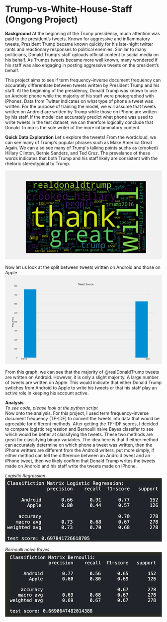 # Trump-vs-White-House-Staff (Ongong Project)

**Background**
At the beginning of the Trump presidency, much attention was paid to the president’s tweets. Known for aggressive and inflammatory tweets, President Trump became known quickly for his late-night twitter rants and reactionary responses to political enemies. Similar to many politicians, Donald Trump’s staff uploads official content to social media on his behalf. As Trumps tweets became more well known, many wondered if his staff was also engaging in posting aggressive tweets on the president’s behalf.<br />

This project aims to see if term frequency–inverse document frequency can accurately differentiate between tweets written by President Trump and his staff. At the beginning of the presidency, Donald Trump was known to use an Android phone while the majority of his staff were photographed with iPhones. Data from Twitter indicates on what type of phone a tweet was written. For the purpose of training the model, we will assume that tweets written on Android are written by Trump while those on iPhone are written by his staff. If the model can accurately predict what phone was used to write tweets in the test dataset, we can therefore logically conclude that Donald Trump is the sole writer of the more inflammatory content.<br />

**Quick Data Exploration**
Let's explore the tweets! From the wordcloud, we can see many of Trump's popular phrases such as Make America Great Again. We can also see many of Trump's talking points suchs as (crooked) Hillary Clinton, Bernie Sanders, and Ted Cruz. The prevelance of these words indicates that both Trump and his staff likely are consistent with the rhetoric stereotypical to Trump.<br />

![alt text](https://github.com/jamesgwen/Trump-vs-White-House-Staff/blob/main/wordcloud.png?raw=true)<br/>

Now let us look at the split between tweets written on Android and those on Apple.
![alt text](https://github.com/jamesgwen/Trump-vs-White-House-Staff/blob/main/tweet_histogram.png?raw=true)<br/>

From this graph, we can see that the majority of @realDonaldTrump tweets are written on Android. However, it is only a slight majority. A large number of tweets are written on Apple. This would indicate that either Donald Trump swtiches from Android to Apple to write his tweets or that his staff play an active role in keeping his account active.<br/> 

**Analysis**<br/>
*To see code, please look at the python script*<br/>
Now onto the analysis. For this project, I used term frequency–inverse document frequency (TF-IDF) to convert the tweets into data that would be agreeable for different methods. After getting the TF-IDF scores, I decided to compare logistic regression and Bernoulli naive Bayes classifer to see which would be better at classifying the tweets. These two methods are great for classifying binary variables. The idea here is that if either method can accurately determine on which phone a tweet was written, then the iPhone writters are different from the Android writers; put more simply, if either method can tell the difference between an Android tweet and an iPhone tweet, then we likely confirm that Donald Trump writes the tweets made on Android and his staff write the tweets made on iPhone.<br/> 

*Logistic Regression*<br/>
![alt text](https://github.com/jamesgwen/Trump-vs-White-House-Staff/blob/main/logistic_regression.png?raw=true)<br/>

*Bernoulli naive Bayes*<br/>
![alt text](https://github.com/jamesgwen/Trump-vs-White-House-Staff/blob/main/Bernoulli%20naive%20Bayes.png?raw=true)<br/>
